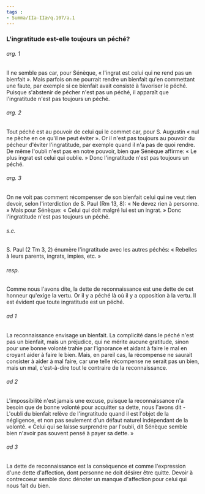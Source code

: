 ```yaml
---
tags : 
- Summa/IIa-IIæ/q.107/a.1
---
```


### L'ingratitude est-elle toujours un péché?

###### arg. 1
Il ne semble pas car, pour Sénèque, « l'ingrat est celui qui ne rend pas un bienfait ». Mais parfois on ne pourrait rendre un bienfait qu'en commettant une faute, par exemple si ce bienfait avait consisté à favoriser le péché. Puisque s'abstenir de pécher n'est pas un péché, il apparaît que l'ingratitude n'est pas toujours un péché. 

###### arg. 2
Tout péché est au pouvoir de celui qui le commet car, pour S. Augustin « nul ne pèche en ce qu'il ne peut éviter ». Or il n'est pas toujours au pouvoir du pécheur d'éviter l'ingratitude, par exemple quand il n'a pas de quoi rendre. De même l'oubli n'est pas en notre pouvoir, bien que Sénèque affirme: « Le plus ingrat est celui qui oublie. » Donc l'ingratitude n'est pas toujours un péché. 

###### arg. 3
On ne voit pas comment récompenser de son bienfait celui qui ne veut rien devoir, selon l'interdiction de S. Paul (Rm 13, 8): « Ne devez rien à personne. » Mais pour Sénèque: « Celui qui doit malgré lui est un ingrat. » Donc l'ingratitude n'est pas toujours un péché. 

###### s.c.
S. Paul (2 Tm 3, 2) énumère l'ingratitude avec les autres péchés: « Rebelles à leurs parents, ingrats, impies, etc. » 

###### resp.
Comme nous l'avons dite, la dette de reconnaissance est une dette de cet honneur qu'exige la vertu. Or il y a péché là où il y a opposition à la vertu. Il est évident que toute ingratitude est un péché. 

###### ad 1
La reconnaissance envisage un bienfait. La complicité dans le péché n'est pas un bienfait, mais un préjudice, qui ne mérite aucune gratitude, sinon pour une bonne volonté trahie par l'ignorance et aidant à faire le mal en croyant aider à faire le bien. Mais, en pareil cas, la récompense ne saurait consister à aider à mal faire, car une telle récompense ne serait pas un bien, mais un mal, c'est-à-dire tout le contraire de la reconnaissance. 

###### ad 2
L'impossibilité n'est jamais une excuse, puisque la reconnaissance n'a besoin que de bonne volonté pour acquitter sa dette, nous l'avons dit - L'oubli du bienfait relève de l'ingratitude quand il est l'objet de la négligence, et non pas seulement d'un défaut naturel indépendant de la volonté. « Celui qui se laisse surprendre par l'oubli, dit Sénèque semble bien n'avoir pas souvent pensé à payer sa dette. » 

###### ad 3
La dette de reconnaissance est la conséquence et comme l'expression d'une dette d'affection, dont personne ne doit désirer être quitte. Devoir à contrecoeur semble donc dénoter un manque d'affection pour celui qui nous fait du bien. 

